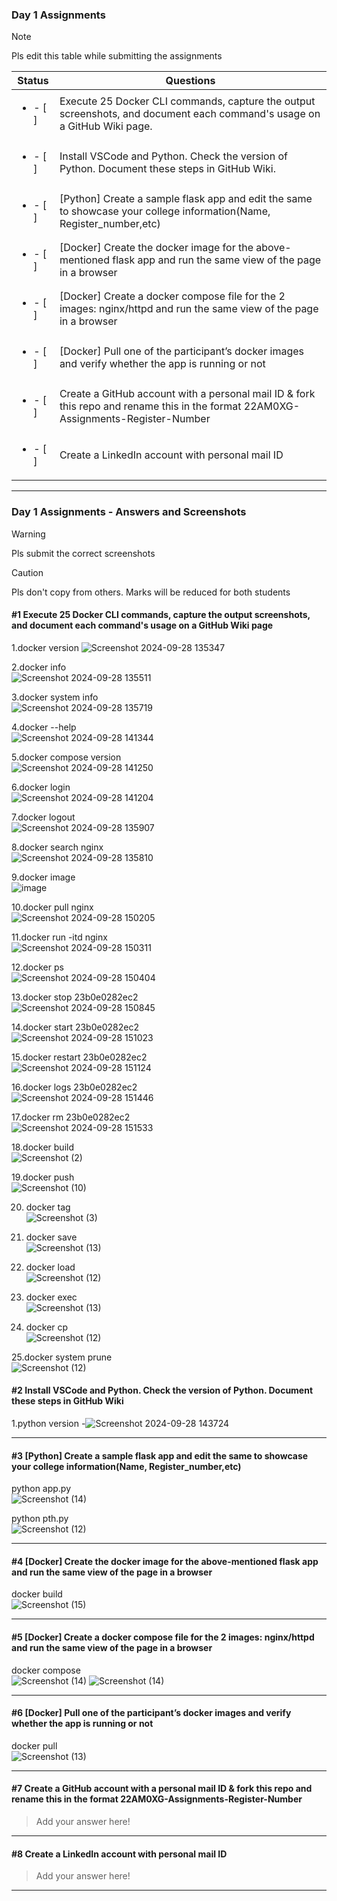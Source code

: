 ### Day 1 Assignments

> [!NOTE]
> Pls edit this table while submitting the assignments

| Status         | Questions     | 
|----------------|---------------|
| <ul><li>- [ ] </li></ul> | Execute 25 Docker CLI commands, capture the output screenshots, and document each command's usage on a GitHub Wiki page. |
| <ul><li>- [ ] </li></ul> | Install VSCode and Python. Check the version of Python. Document these steps in GitHub Wiki. |
| <ul><li>- [ ] </li></ul> | [Python] Create a sample flask app and edit the same to showcase your college information(Name, Register_number,etc) |
| <ul><li>- [ ] </li></ul> | [Docker] Create the docker image for the above-mentioned flask app and run the same view of the page in a browser |
| <ul><li>- [ ] </li></ul> | [Docker] Create a docker compose file for the 2 images: nginx/httpd and run the same view of the page in a browser |
| <ul><li>- [ ] </li></ul> | [Docker] Pull one of the participant’s docker images and verify whether the app is running or not  |
| <ul><li>- [ ] </li></ul> | Create a GitHub account with a personal mail ID & fork this repo and rename this in the format 22AM0XG-Assignments-Register-Number  |
| <ul><li>- [ ] </li></ul> | Create a LinkedIn account with personal mail ID  |

***

### Day 1 Assignments - Answers and Screenshots

> [!WARNING]
> Pls submit the correct screenshots

> [!CAUTION]
> Pls don't copy from others. Marks will be reduced for both students

#### #1 Execute 25 Docker CLI commands, capture the output screenshots, and document each command's usage on a GitHub Wiki page
1.docker version ![Screenshot 2024-09-28 135347](https://github.com/user-attachments/assets/7310765a-bb92-499e-a4e5-feafd054f17e)

2.docker info <br> ![Screenshot 2024-09-28 135511](https://github.com/user-attachments/assets/3e129a58-5505-49d9-98c9-e8aea2575e3f)

3.docker system info <br>  ![Screenshot 2024-09-28 135719](https://github.com/user-attachments/assets/bdf26b23-24d1-4f57-b526-c64a4520295b)

4.docker --help <br> ![Screenshot 2024-09-28 141344](https://github.com/user-attachments/assets/0d52163d-4417-43d5-b7fa-62a40a76be31)

5.docker compose version <br> ![Screenshot 2024-09-28 141250](https://github.com/user-attachments/assets/ce4d08cf-771b-4698-9355-d73aa629786b)

6.docker login <br> ![Screenshot 2024-09-28 141204](https://github.com/user-attachments/assets/d500ea49-c9c0-4597-a3d7-4664d3741077)

7.docker logout <br>  ![Screenshot 2024-09-28 135907](https://github.com/user-attachments/assets/3407b02c-b3eb-4c1e-84a7-075a68dd401d)

8.docker search nginx <br> ![Screenshot 2024-09-28 135810](https://github.com/user-attachments/assets/43da7afc-e26e-455a-9a8a-edeaa666cef0)

9.docker image <br> ![image](https://github.com/user-attachments/assets/3c864ad6-0bdb-47fd-858a-677467e07c6e)

10.docker pull nginx <br> ![Screenshot 2024-09-28 150205](https://github.com/user-attachments/assets/7c7f9e72-6a95-43c6-bdd7-1ed970a5e832)

11.docker run -itd nginx <br> ![Screenshot 2024-09-28 150311](https://github.com/user-attachments/assets/d4c97a2f-85eb-4cf0-b4ff-da281131615b)

12.docker ps <br> ![Screenshot 2024-09-28 150404](https://github.com/user-attachments/assets/7872a407-d019-4b30-9775-bc776711550c)

13.docker stop 23b0e0282ec2 <br>![Screenshot 2024-09-28 150845](https://github.com/user-attachments/assets/8572f5b0-7c38-4548-88de-a3c8d1333bc2)

14.docker start 23b0e0282ec2 <br> ![Screenshot 2024-09-28 151023](https://github.com/user-attachments/assets/c1a345fd-421c-4cee-b578-07f4b00e1b92)

15.docker restart 23b0e0282ec2 <br> ![Screenshot 2024-09-28 151124](https://github.com/user-attachments/assets/b1c211c3-5b2e-4d66-b861-3257cfe57751)

16.docker logs 23b0e0282ec2 <br> ![Screenshot 2024-09-28 151446](https://github.com/user-attachments/assets/29e4c7ce-e3cc-4cfd-8783-47868935e2dd)

17.docker rm 23b0e0282ec2 <br> ![Screenshot 2024-09-28 151533](https://github.com/user-attachments/assets/88cdbde8-165a-49bb-81d6-a1e5f9ab3394)
   
18.docker build <br> ![Screenshot (2)](https://github.com/user-attachments/assets/4453b2d4-77e8-49e9-a77c-12391e3d8cbc)

19.docker push <br> ![Screenshot (10)](https://github.com/user-attachments/assets/cd6dfc07-f29c-478a-bc37-73ade4278aea)

20. docker tag <br> ![Screenshot (3)](https://github.com/user-attachments/assets/13731335-fa69-4c5b-910c-5482ad7a82a1)

21. docker save <br> ![Screenshot (13)](https://github.com/user-attachments/assets/dfeca7e0-4e4d-4f6c-80ba-dd5fc1d6f2b8)

22. docker load <br> ![Screenshot (12)](https://github.com/user-attachments/assets/89c979c7-6778-45d5-aa27-26dc198471bc)

23. docker exec <br> ![Screenshot (13)](https://github.com/user-attachments/assets/91cd88af-83b5-46d5-9525-cc87d2e1833e)

24. docker cp <br> ![Screenshot (12)](https://github.com/user-attachments/assets/582e46cb-96c8-496f-998f-85607f703412)



25.docker system prune <br> ![Screenshot (12)](https://github.com/user-attachments/assets/5bc42913-bce4-4ff1-a7aa-86a3303986e0)






#### #2 Install VSCode and Python. Check the version of Python. Document these steps in GitHub Wiki
1.python version -![Screenshot 2024-09-28 143724](https://github.com/user-attachments/assets/ea633fd8-467d-460a-b043-eeaa0338b35d)


***

#### #3 [Python] Create a sample flask app and edit the same to showcase your college information(Name, Register_number,etc)
python app.py <br> ![Screenshot (14)](https://github.com/user-attachments/assets/ee5a40be-442a-4815-930a-ce9cc77b14c6)

python pth.py <br> ![Screenshot (12)](https://github.com/user-attachments/assets/5b456b26-6799-4175-af0f-520f020e3c7a)


***

#### #4 [Docker] Create the docker image for the above-mentioned flask app and run the same view of the page in a browser

docker build <br> ![Screenshot (15)](https://github.com/user-attachments/assets/080f2f5d-2043-42ac-b061-6e1a7a9071b0)

***

#### #5 [Docker] Create a docker compose file for the 2 images: nginx/httpd and run the same view of the page in a browser
docker compose <br> ![Screenshot (14)](https://github.com/user-attachments/assets/c455e1df-6567-4aaf-b633-ea86f3e09064)
![Screenshot (14)](https://github.com/user-attachments/assets/a13f8298-5d47-45a0-a781-298f32240dc1)



***

#### #6 [Docker] Pull one of the participant’s docker images and verify whether the app is running or not
docker pull <br> ![Screenshot (13)](https://github.com/user-attachments/assets/8c66f22b-0e19-49ea-a952-676f8d3fd95d)



***

#### #7 Create a GitHub account with a personal mail ID & fork this repo and rename this in the format 22AM0XG-Assignments-Register-Number
> Add your answer here!

***

#### #8 Create a LinkedIn account with personal mail ID
> Add your answer here!

***
